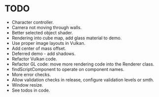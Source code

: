 # TODO

* Character controller.
* Camera not moving through walls.
* Better selected object shader.
* Rendering into cube map, add glass material to demo.
* Use proper image layouts in Vulkan.
* Add center of mass offset.
* Deferred demo - add shadows.
* Refactor Vulkan code.
* Refactor GL code: move more rendering code into the Renderer class.
* findScriptComponent to operate on component names.
* More error checks.
* Allow validation checks in release, configure validation levels or smth.
* Window resize.
* See todos in code.